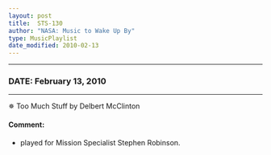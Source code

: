 ```yaml
---
layout: post
title:  STS-130
author: "NASA: Music to Wake Up By"
type: MusicPlaylist
date_modified: 2010-02-13
---
```


----
### DATE: February 13, 2010
----
✵ Too Much Stuff by Delbert McClinton

#### Comment:
* played for Mission Specialist Stephen Robinson.
